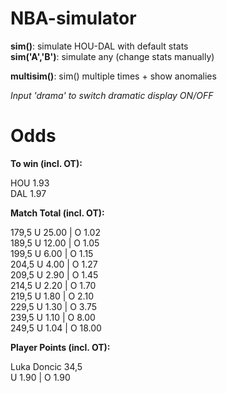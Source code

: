 # NBA-simulator

__sim()__: simulate HOU-DAL with default stats <br/>
__sim('A','B')__: simulate any (change stats manually) <br/>

__multisim()__: sim() multiple times + show anomalies <br/>

<em>Input 'drama' to switch dramatic display ON/OFF </em>


# Odds


__To win (incl. OT):__

HOU 1.93 <br/>
DAL 1.97 <br/>

__Match Total (incl. OT):__

179,5 U 25.00 | O 1.02 <br/>
189,5 U 12.00 | O 1.05 <br/>
199,5 U 6.00 | O 1.15 <br/>
204,5 U 4.00 | O 1.27 <br/>
209,5 U 2.90 | O 1.45 <br/>
214,5 U 2.20 | O 1.70 <br/>
219,5 U 1.80 | O 2.10 <br/>
229,5 U 1.30 | O 3.75 <br/>
239,5 U 1.10 | O 8.00 <br/>
249,5 U 1.04 | O 18.00 <br/>

__Player Points (incl. OT):__

Luka Doncic 34,5 <br/>
U 1.90 | O 1.90